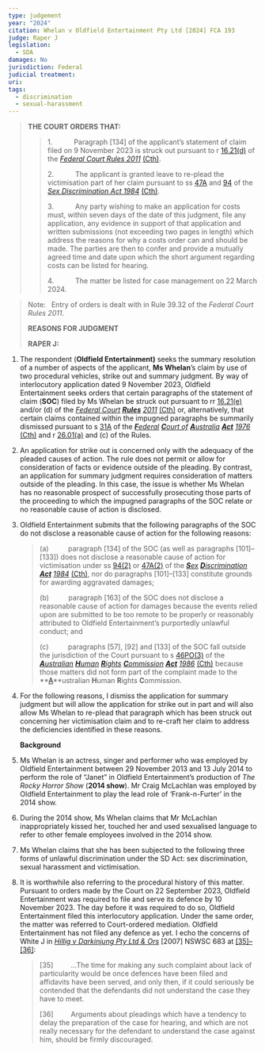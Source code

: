 ```yaml
---
type: judgement
year: "2024"
citation: Whelan v Oldfield Entertainment Pty Ltd [2024] FCA 193
judge: Raper J
legislation:
  - SDA
damages: No
jurisdiction: Federal
judicial treatment: 
uri: 
tags:
  - discrimination
  - sexual-harassment
---
```

> **THE COURT ORDERS THAT:**
> 
> > 1.           Paragraph [134] of the applicant’s statement of claim filed on 9 November 2023 is struck out pursuant to r [16.21(d)](https://jade.io/article/251316/section/458663) of the _[Federal Court Rules 2011](https://jade.io/article/251316)_ [(Cth)](https://jade.io/article/251316).
> > 
> > 2.           The applicant is granted leave to re-plead the victimisation part of her claim pursuant to ss [47A](https://jade.io/article/219680/section/4057) and [94](https://jade.io/article/219680/section/566) of the _[Sex Discrimination Act 1984](https://jade.io/article/219680)_ [(Cth)](https://jade.io/article/219680).
> > 
> > 3.           Any party wishing to make an application for costs must, within seven days of the date of this judgment, file any application, any evidence in support of that application and written submissions (not exceeding two pages in length) which address the reasons for why a costs order can and should be made. The parties are then to confer and provide a mutually agreed time and date upon which the short argument regarding costs can be listed for hearing.
> > 
> > 4.           The matter be listed for case management on 22 March 2024.

> Note:   Entry of orders is dealt with in Rule 39.32 of the _Federal Court Rules 2011_.
> 
>   
> 
> **REASONS FOR JUDGMENT**
> 
> **RAPER J:**

1. The respondent (**Oldfield Entertainment)** seeks the summary resolution of a number of aspects of the applicant, **Ms Whelan**’s claim by use of two procedural vehicles, strike out and summary judgment. By way of interlocutory application dated 9 November 2023, Oldfield Entertainment seeks orders that certain paragraphs of the statement of claim (**SOC**) filed by Ms Whelan be struck out pursuant to rr [16.21(e)](https://jade.io/article/251316/section/371353) and/or (d) of the _[Federal Court](https://jade.io/article/251316) **[Rules](https://jade.io/article/251316)** [2011](https://jade.io/article/251316)_ [(Cth)](https://jade.io/article/251316) or, alternatively, that certain claims contained within the impugned paragraphs be summarily dismissed pursuant to s [31A](https://jade.io/article/218757/section/5241) of the **_[F](https://jade.io/article/218757)_**_[ederal](https://jade.io/article/218757) **[C](https://jade.io/article/218757)**[ourt of](https://jade.io/article/218757) **[A](https://jade.io/article/218757)**[ustralia](https://jade.io/article/218757) **[Act](https://jade.io/article/218757)** [1976](https://jade.io/article/218757)_ [(Cth)](https://jade.io/article/218757) and r [26.01(a)](https://jade.io/article/251316/section/204414) and (c) of the Rules.
    
2. An application for strike out is concerned only with the adequacy of the pleaded causes of action. The rule does not permit or allow for consideration of facts or evidence outside of the pleading. By contrast, an application for summary judgment requires consideration of matters outside of the pleading. In this case, the issue is whether Ms Whelan has no reasonable prospect of successfully prosecuting those parts of the proceeding to which the impugned paragraphs of the SOC relate or no reasonable cause of action is disclosed.
    
3. Oldfield Entertainment submits that the following paragraphs of the SOC do not disclose a reasonable cause of action for the following reasons:
    
    > (a)          paragraph [134] of the SOC (as well as paragraphs [101]–[133]) does not disclose a reasonable cause of action for victimisation under ss [94(2)](https://jade.io/article/219680/section/8990) or [47A(2)](https://jade.io/article/219680/section/9526) of the **_[S](https://jade.io/article/219680)_**_[ex](https://jade.io/article/219680) **[D](https://jade.io/article/219680)**[iscrimination](https://jade.io/article/219680) **[Act](https://jade.io/article/219680)** [1984](https://jade.io/article/219680)_ [(Cth)](https://jade.io/article/219680), nor do paragraphs [101]–[133] constitute grounds for awarding aggravated damages;
    > 
    > (b)          paragraph [163] of the SOC does not disclose a reasonable cause of action for damages because the events relied upon are submitted to be too remote to be properly or reasonably attributed to Oldfield Entertainment’s purportedly unlawful conduct; and
    > 
    > (c)          paragraphs [57], [92] and [133] of the SOC fall outside the jurisdiction of the Court pursuant to s [46PO(3)](https://jade.io/article/218280/section/699) of the **_[A](https://jade.io/article/218280)_**_[ustralian](https://jade.io/article/218280) **[H](https://jade.io/article/218280)**[uman](https://jade.io/article/218280) **[R](https://jade.io/article/218280)**[ights](https://jade.io/article/218280) **[C](https://jade.io/article/218280)**[ommission](https://jade.io/article/218280) **[Act](https://jade.io/article/218280)** [1986](https://jade.io/article/218280)_ [(Cth)](https://jade.io/article/218280) because those matters did not form part of the complaint made to the **[A](https://jade.io/article/150883)**ustralian **H**uman **R**ights **C**ommission.
    
4. For the following reasons, I dismiss the application for summary judgment but will allow the application for strike out in part and will also allow Ms Whelan to re-plead that paragraph which has been struck out concerning her victimisation claim and to re-craft her claim to address the deficiencies identified in these reasons.
    
    **Background**
    
5. Ms Whelan is an actress, singer and performer who was employed by Oldfield Entertainment between 29 November 2013 and 13 July 2014 to perform the role of “Janet” in Oldfield Entertainment’s production of _The Rocky Horror Show_ (**2014 show**). Mr Craig McLachlan was employed by Oldfield Entertainment to play the lead role of ‘Frank-n-Furter’ in the 2014 show.
    
6. During the 2014 show, Ms Whelan claims that Mr McLachlan inappropriately kissed her, touched her and used sexualised language to refer to other female employees involved in the 2014 show.
    
7. Ms Whelan claims that she has been subjected to the following three forms of unlawful discrimination under the SD Act: sex discrimination, sexual harassment and victimisation.
    
8. It is worthwhile also referring to the procedural history of this matter. Pursuant to orders made by the Court on 22 September 2023, Oldfield Entertainment was required to file and serve its defence by 10 November 2023. The day before it was required to do so, Oldfield Entertainment filed this interlocutory application. Under the same order, the matter was referred to Court-ordered mediation. Oldfield Entertainment has not filed any defence as yet. I echo the concerns of White J in _[Hillig v Darkinjung Pty Ltd & Ors](https://jade.io/article/11863)_ [2007] NSWSC 683 at [[35]–[36]](https://jade.io/article/11863/section/3351):
    
    > [35]         ...The time for making any such complaint about lack of particularity would be once defences have been filed and affidavits have been served, and only then, if it could seriously be contended that the defendants did not understand the case they have to meet.
    > > 
    > [36]         Arguments about pleadings which have a tendency to delay the preparation of the case for hearing, and which are not really necessary for the defendant to understand the case against him, should be firmly discouraged.